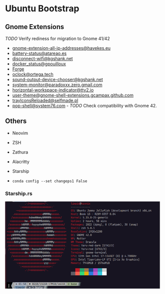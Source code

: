 # Ubuntu Bootstrap

## Gnome Extensions

*TODO* Verify rediness for migration to Gnome 41/42

- [gnome-extension-all-ip-addresses@havekes.eu](https://extensions.gnome.org/extension/3994/all-ip-addresses/)
- [battery-status@atareao.es](https://extensions.gnome.org/extension/3763/battery-status/)
- [disconnect-wifi@kgshank.net](https://extensions.gnome.org/extension/904/disconnect-wifi/)
- [docker_status@gpouilloux](https://extensions.gnome.org/extension/1065/docker-status/)
- [Forge](https://extensions.gnome.org/extension/4481/forge/)
- [oclock@ortega.tech](https://extensions.gnome.org/extension/3578/oclock/)
- [sound-output-device-chooser@kgshank.net](https://extensions.gnome.org/extension/906/sound-output-device-chooser/)
- [system-monitor@paradoxxx.zero.gmail.com](https://extensions.gnome.org/extension/120/system-monitor/)
- [horizontal-workspace-indicator@tty2.io](https://extensions.gnome.org/extension/3952/workspace-indicator/)
- [user-theme@gnome-shell-extensions.gcampax.github.com](https://extensions.gnome.org/extension/19/user-themes/)
- trayIconsReloaded@selfmade.pl
- pop-shell@system76.com - *TODO* Check compatibility with Gnome 42.

## Others

- Neovim
- ZSH
- Zathura
- Alacritty
- Starship

- `conda config --set changeps1 False`

### Starship.rs 

![Startship](./Screenshot%20from%202022-04-13%2001-51-22.png)
